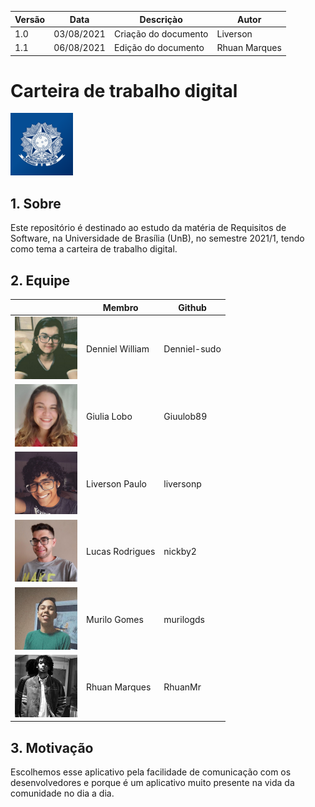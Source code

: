 | Versão | Data      | Descriçào           | Autor       |
|--------|-----------|---------------------|-------------|
| 1.0    | 03/08/2021| Criação do documento| Liverson    |
| 1.1    | 06/08/2021| Edição do documento |Rhuan Marques|

# Carteira de trabalho digital

<img src="./docs/assets/logo.png" width="100">

## 1. Sobre

Este repositório é destinado ao estudo da matéria de Requisitos de Software, na Universidade de Brasília (UnB), no semestre 2021/1, tendo como tema a carteira de trabalho digital.

## 2. Equipe

|                                                   | Membro      | Github       |
|---------------------------------------------------|------------------|--------------|
| <img src="./docs/assets/denniel.jpg" width="100"> | Denniel William  | Denniel-sudo |
| <img src="./docs/assets/giu.jpeg" width="100">    | Giulia Lobo      | Giuulob89    |
| <img src="./docs/assets/liverson.png" width="100">| Liverson Paulo   | liversonp    |
| <img src="./docs/assets/lucas.jpg" width="100">   | Lucas Rodrigues  | nickby2      |
| <img src="./docs/assets/murizada.jpg" width="100">| Murilo Gomes     | murilogds    |
| <img src="./docs/assets/rhuan.jpg" width="100">   | Rhuan Marques    | RhuanMr      |

## 3. Motivação

Escolhemos esse aplicativo pela facilidade de comunicação com os desenvolvedores e porque é um aplicativo muito presente na vida da comunidade no dia a dia.
